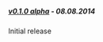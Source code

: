 ##### [v0.1.0 alpha](https://github.com/CoiniumServ/CoiniumServ/releases/tag/v0.1.0-alpha) - 08.08.2014

Initial release

